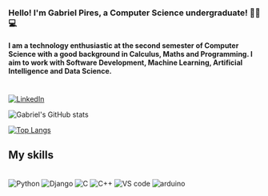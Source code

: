 ### Hello! I'm Gabriel Pires, a Computer Science undergraduate! 👨‍💻💻

#### I am a technology enthusiastic at the second semester of Computer Science with a good background in Calculus, Maths and Programming. I aim to work with Software Development, Machine Learning, Artificial Intelligence and Data Science.
#

[![LinkedIn](https://img.shields.io/badge/LinkedIn-0077B5?style=for-the-badge&logo=linkedin&logoColor=white)](www.linkedin.com/in/gabriel-pires-777106222)

![Gabriel's GitHub stats](https://github-readme-stats.vercel.app/api?username=gabrielpires-1&show_icons=true&theme=dark)

[![Top Langs](https://github-readme-stats.vercel.app/api/top-langs/?username=gabrielpires-1&hide_progress=true)](https://github.com/anuraghazra/github-readme-stats)

## My skills

<div style="display: inline_block"><br/>
    <img align= "center" alt="Python" src="https://img.shields.io/badge/Python-3776AB?style=for-the-badge&logo=python&logoColor=white" />
    <img align= "center" alt="Django" src="https://img.shields.io/badge/Django-092E20?style=for-the-badge&logo=django&logoColor=white" />
    <img align= "center" alt="C" src="https://img.shields.io/badge/C-00599C?style=for-the-badge&logo=c&logoColor=white" />
    <img align= "center" alt="C++" src="https://img.shields.io/badge/C%2B%2B-00599C?style=for-the-badge&logo=c%2B%2B&logoColor=white&logo=visual%20studio%20code&logoColor=white" />
    <img align= "center" alt="VS code" src="https://img.shields.io/badge/Visual_Studio_Code-0078D4?style=for-the-badge&logo=visual%20studio%20code&logoColor=white" />
    <img align= "center" alt="arduino" src="https://img.shields.io/badge/Arduino-00979D?style=for-the-badge&logo=Arduino&logoColor=white" />
    
</div>

